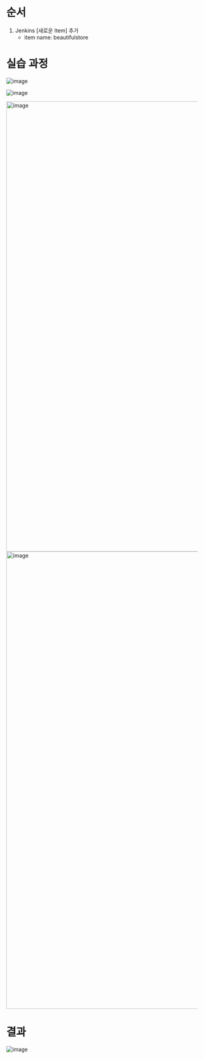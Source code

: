 # 순서
1. Jenkins [새로운 Item] 추가
   - item name: beautifulstore
     

# 실습 과정



![image](https://github.com/user-attachments/assets/977edcf1-f455-4c98-b17c-8123a7f3bdaf)




![image](https://github.com/user-attachments/assets/dd9a2b49-f100-4141-becb-b766e9527b66)




<img width="1184" alt="image" src="https://github.com/user-attachments/assets/07010259-cad6-446f-9ad5-b726a2271088" />

<img width="1203" alt="image" src="https://github.com/user-attachments/assets/e32de41b-d875-4486-9c1b-16e232df46f8" />

# 결과 
![image](https://github.com/user-attachments/assets/d199072b-98be-4e47-acd7-d9a927237000)
